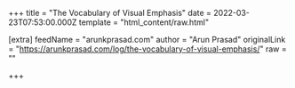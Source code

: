 
+++
title = "The Vocabulary of Visual Emphasis"
date = 2022-03-23T07:53:00.000Z
template = "html_content/raw.html"

[extra]
feedName = "arunkprasad.com"
author = "Arun Prasad"
originalLink = "https://arunkprasad.com/log/the-vocabulary-of-visual-emphasis/"
raw = ""

+++

